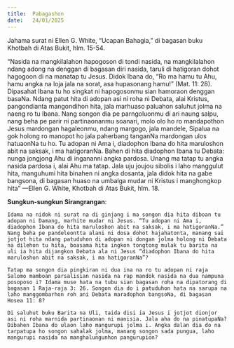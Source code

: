 ```yaml
---
title:  Pabagashon
date:   24/01/2025
---
```


Jahama surat ni Ellen G. White, “Ucapan Bahagia,” di bagasan buku Khotbah di Atas Bukit, hlm. 15-54.

“Nasida na mangkilalahon hapogoson di tondi nasida, na mangkilalahon ndang adong na denggan di bagasan diri nasida, taruli di hatigoran dohot hagogoon di na manatap tu Jesus. Didok Ibana do, “Ro ma hamu tu Ahu, hamu angka na loja jala na sorat, asa hupasonang hamu!” (Mat. 11: 28). Dipasahat Ibana tu ho singkat ni hapogosonmu sian hamoraon denggan basaNa. Ndang patut hita di adopan asi ni roha ni Debata, alai Kristus, pangondianta mangondihon hita, jala marhuaso paluahon saluhut jolma na naeng ro tu Ibana. Nang songon dia pe parngoluonmu di ari naung salpu, nang beha pe parir ni partinaonanmu soanari, molo olo ho ro mandapothon Jesus mardongan hagaleonmu, ndang margogo, jala mandele, Sipalua na gok holong ro manopot ho jala paherbang tanganNa mardongan ulos hatuaonNa tu ho. Tu adopan ni Ama i, diadophon Ibana do hita maruloshon abit na saksak, i ma hatigoranNa. Bahen di hita diadophon Ibana tu Debata: nunga jongjong Ahu di ingananni angka pardosa. Unang ma tatap tu angka nasida pardosa i, alai Ahu ma tatap. Jala uju joujou sibolis i laho manggulut hita, manguhumi hita binahen ni angka dosanta, jala didok hita na gabe bangsona, di bagasan huaso na umbalga mudar ni Kristus i manghongkop hita” —Ellen G. White, Khotbah di Atas Bukit, hlm. 18.

**Sungkun-sungkun Sirangrangan**:

`Idama na nidok ni surat na di ginjang i ma songon dia hita diboan tu adopan ni Damang, marhite mudar ni Jesus. “Tu adopan ni Ama i, diadophon Ibana do hita maruloshon abit na saksak, i ma hatigoranNa.” Nang beha pe pandeleontta alani ni dosa dohot hajahatonta, manang sai jotjot hita ndang patuduhon di adopan ni dongan jolma holong ni Debata na dilehon tu hita, boasama hita ingkon tongtong mulak tu barita na uli ia hita dijangkon Debata ala ni Jesus “diadophon Ibana do hita maruloshon abit na saksak, i ma hatigoranNa”?`

`Tatap ma songon dia pingkiran ni dua ina na ro tu adopan ni raja Salomo mamboan parsalisian nasida na rap mandok nasida na dua nampuna posoposo i? Idama muse hata na tubu sian bagasan roha na dipatorang di bagasan 1 Raja-raja 3: 26. Songon dia do i patuduhon hata na sarupa na laho manggombarhon roh ani Debata maradophon bangsoNa, di bagasan Hosea 11: 8?`

`Di saluhut buku Barita na Uli, taida disi ia Jesus i jotjot dionjor asi ni roha marnida partinaonan ni manisia. Jala aha do na pinatupaNa? Dibahen Ibana do ulaon laho mangurupi jolma i. Angka dalan dia do na tarpatupa ho songon sahalak jolma, manang songon sada pungua, laho mangurupi nasida na manghalungunhon pangurupion?`